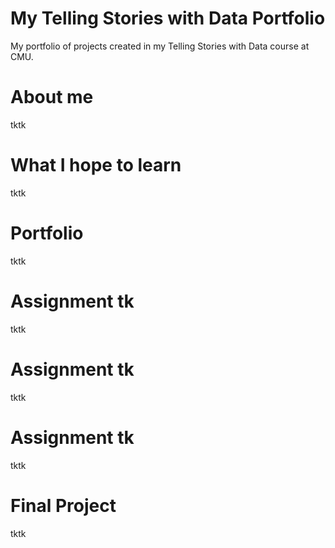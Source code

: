 # My Telling Stories with Data Portfolio
My portfolio of projects created in my Telling Stories with Data course at CMU.

# About me
tktk

# What I hope to learn
tktk

# Portfolio
tktk

# Assignment tk
tktk

# Assignment tk
tktk

# Assignment tk
tktk

# Final Project
tktk
